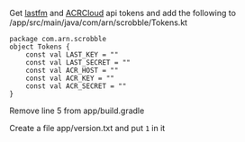 Get [lastfm](https://www.last.fm/api/account/create) and [ACRCloud](https://console.acrcloud.com/) api tokens
and add the following to /app/src/main/java/com/arn/scrobble/Tokens.kt
```
package com.arn.scrobble
object Tokens {
    const val LAST_KEY = ""
    const val LAST_SECRET = ""
    const val ACR_HOST = ""
    const val ACR_KEY = ""
    const val ACR_SECRET = ""
}
```
Remove line 5 from app/build.gradle

Create a file app/version.txt and put `1` in it
